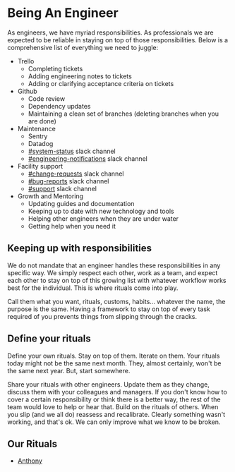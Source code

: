 # Being An Engineer
As engineers, we have myriad responsibilities. As professionals we are expected to be reliable in staying on top of those responsibilities. Below is a comprehensive list of everything we need to juggle:
* Trello
	* Completing tickets
	* Adding engineering notes to tickets
	* Adding or clarifying acceptance criteria on tickets
* Github
	* Code review
	* Dependency updates
	* Maintaining a clean set of branches (deleting branches when you are done)
* Maintenance
	* Sentry
	* Datadog
	* [#system-status](https://buoy-software.slack.com/archives/C01M6UJS80J) slack channel
	* [#engineering-notifications](https://buoy-software.slack.com/archives/CLNDW7LKU) slack channel
* Facility support
	* [#change-requests](https://buoy-software.slack.com/archives/C01HSE4L68K) slack channel
	* [#bug-reports](https://buoy-software.slack.com/archives/C01705G3LPJ) slack channel
	* [#support](https://buoy-software.slack.com/archives/C01GM6X02BC) slack channel
* Growth and Mentoring
	* Updating guides and documentation
	* Keeping up to date with new technology and tools
	* Helping other engineers when they are under water
	* Getting help when you need it

## Keeping up with responsibilities
We do not mandate that an engineer handles these responsibilities in any specific way. We simply respect each other, work as a team, and expect each other to stay on top of this growing list with whatever workflow works best for the individual. This is where rituals come into play.

Call them what you want, rituals, customs, habits... whatever the name, the purpose is the same. Having a framework to stay on top of every task required of you prevents things from slipping through the cracks.

## Define your rituals
Define your own rituals. Stay on top of them. Iterate on them. Your rituals today might not be the same next month. They, almost certainly, won't be the same next year. But, start somewhere.

Share your rituals with other engineers. Update them as they change, discuss them with your colleagues and managers. If you don't know how to cover a certain responsibility or think there is a better way, the rest of the team would love to help or hear that. Build on the rituals of others. When you slip (and we all do) reassess and recalibrate. Clearly something wasn't working, and that's ok. We can only improve what we know to be broken.

## Our Rituals
* [Anthony](anthony.md)
